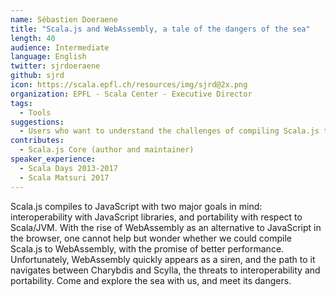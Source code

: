 ```yaml
---
name: Sébastien Doeraene
title: "Scala.js and WebAssembly, a tale of the dangers of the sea"
length: 40
audience: Intermediate
language: English
twitter: sjrdoeraene
github: sjrd
icon: https://scala.epfl.ch/resources/img/sjrd@2x.png
organization: EPFL - Scala Center - Executive Director
tags:
  - Tools
suggestions:
  - Users who want to understand the challenges of compiling Scala.js to WebAssembly
contributes:
  - Scala.js Core (author and maintainer)
speaker_experience:
  - Scala Days 2013-2017
  - Scala Matsuri 2017
---
```

Scala.js compiles to JavaScript with two major goals in mind: interoperability with JavaScript libraries, and portability with respect to Scala/JVM. With the rise of WebAssembly as an alternative to JavaScript in the browser, one cannot help but wonder whether we could compile Scala.js to WebAssembly, with the promise of better performance. Unfortunately, WebAssembly quickly appears as a siren, and the path to it navigates between Charybdis and Scylla, the threats to interoperability and portability. Come and explore the sea with us, and meet its dangers.
